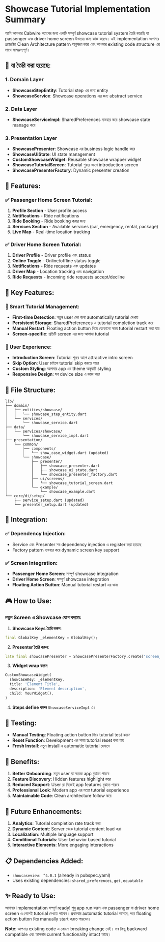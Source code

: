 # Showcase Tutorial Implementation Summary

আমি আপনার Cabwire অ্যাপের জন্য একটি সম্পূর্ণ showcase tutorial system তৈরি করেছি যা passenger এবং driver home screen উভয়ের জন্য কাজ করবে। এই implementation আপনার প্রজেক্টের Clean Architecture pattern অনুসরণ করে এবং আপনার existing code structure এর সাথে সামঞ্জস্যপূর্ণ।

## 🎯 যা তৈরি করা হয়েছে:

### 1. Domain Layer
- **ShowcaseStepEntity**: Tutorial step এর জন্য entity
- **ShowcaseService**: Showcase operations এর জন্য abstract service

### 2. Data Layer  
- **ShowcaseServiceImpl**: SharedPreferences ব্যবহার করে showcase state manage করে

### 3. Presentation Layer
- **ShowcasePresenter**: Showcase এর business logic handle করে
- **ShowcaseUiState**: UI state management
- **CustomShowcaseWidget**: Reusable showcase wrapper widget
- **ShowcaseTutorialScreen**: Tutorial শুরুর আগে introduction screen
- **ShowcasePresenterFactory**: Dynamic presenter creation

## 🚀 Features:

### ✅ Passenger Home Screen Tutorial:
1. **Profile Section** - User profile access
2. **Notifications** - Ride notifications 
3. **Ride Booking** - Ride booking করার জন্য
4. **Services Section** - Available services (car, emergency, rental, package)
5. **Live Map** - Real-time location tracking

### ✅ Driver Home Screen Tutorial:
1. **Driver Profile** - Driver profile এবং status
2. **Online Toggle** - Online/offline status toggle
3. **Notifications** - Ride requests এবং updates
4. **Driver Map** - Location tracking এবং navigation  
5. **Ride Requests** - Incoming ride requests accept/decline

## 🔧 Key Features:

### 🎨 Smart Tutorial Management:
- **First-time Detection**: নতুন user দের জন্য automatically tutorial দেখায়
- **Persistent Storage**: SharedPreferences এ tutorial completion track করে
- **Manual Restart**: Floating action button দিয়ে যেকোনো সময় tutorial restart করা যায়
- **Screen-specific**: প্রতিটি screen এর জন্য আলাদা tutorial

### 🎯 User Experience:
- **Introduction Screen**: Tutorial শুরুর আগে attractive intro screen
- **Skip Option**: User চাইলে tutorial skip করতে পারে
- **Custom Styling**: আপনার app এর theme অনুযায়ী styling
- **Responsive Design**: সব device size এ কাজ করে

## 📁 File Structure:

```
lib/
├── domain/
│   ├── entities/showcase/
│   │   └── showcase_step_entity.dart
│   └── services/
│       └── showcase_service.dart
├── data/
│   └── services/showcase/
│       └── showcase_service_impl.dart
├── presentation/
│   └── common/
│       ├── components/
│       │   └── show_case_widget.dart (updated)
│       └── showcase/
│           ├── presenter/
│           │   ├── showcase_presenter.dart
│           │   ├── showcase_ui_state.dart
│           │   └── showcase_presenter_factory.dart
│           ├── ui/screens/
│           │   └── showcase_tutorial_screen.dart
│           └── example/
│               └── showcase_example.dart
└── core/di/setup/
    ├── service_setup.dart (updated)
    └── presenter_setup.dart (updated)
```

## 🔗 Integration:

### ✅ Dependency Injection:
- Service এবং Presenter সব dependency injection এ register করা হয়েছে
- Factory pattern ব্যবহার করে dynamic screen key support

### ✅ Screen Integration:
- **Passenger Home Screen**: সম্পূর্ণ showcase integration
- **Driver Home Screen**: সম্পূর্ণ showcase integration  
- **Floating Action Button**: Manual tutorial restart এর জন্য

## 🎮 How to Use:

### নতুন Screen এ Showcase যোগ করতে:

1. **Showcase Keys তৈরি করুন**:
```dart
final GlobalKey _elementKey = GlobalKey();
```

2. **Presenter তৈরি করুন**:
```dart
late final showcasePresenter = ShowcasePresenterFactory.create('screen_key');
```

3. **Widget wrap করুন**:
```dart
CustomShowcaseWidget(
  showcaseKey: _elementKey,
  title: 'Element Title',
  description: 'Element description',
  child: YourWidget(),
)
```

4. **Steps define করুন** `ShowcaseServiceImpl` এ।

## 🧪 Testing:

- **Manual Testing**: Floating action button দিয়ে tutorial test করুন
- **Reset Function**: Development এর সময় tutorial reset করা যায়
- **Fresh Install**: নতুন install এ automatic tutorial দেখাবে

## 📱 Benefits:

1. **Better Onboarding**: নতুন user রা সহজে app বুঝতে পারবে
2. **Feature Discovery**: Hidden features highlight করে
3. **Reduced Support**: User রা নিজেই app features বুঝতে পারবে
4. **Professional Look**: Modern app এর মতো tutorial experience
5. **Maintainable Code**: Clean architecture follow করে

## 🔄 Future Enhancements:

1. **Analytics**: Tutorial completion rate track করা
2. **Dynamic Content**: Server থেকে tutorial content load করা
3. **Localization**: Multiple language support
4. **Conditional Tutorials**: User behavior based tutorial
5. **Interactive Elements**: More engaging interactions

## 📋 Dependencies Added:

- `showcaseview: ^4.0.1` (already in pubspec.yaml)
- Uses existing dependencies: `shared_preferences`, `get`, `equatable`

## ✨ Ready to Use:

আপনার implementation সম্পূর্ণ ready! শুধু app run করুন এবং passenger বা driver home screen এ গেলেই tutorial দেখতে পাবেন। প্রথমবার automatic tutorial আসবে, পরে floating action button দিয়ে manually start করতে পারবেন।

**Note**: আপনার existing code এ কোনো breaking change নেই। সব কিছু backward compatible এবং আপনার current functionality intact আছে।